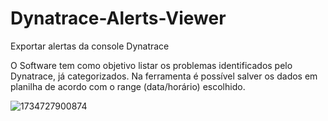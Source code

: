 # Dynatrace-Alerts-Viewer

<p> Exportar alertas da console Dynatrace </p> 
<p>O Software tem como objetivo listar os problemas identificados pelo Dynatrace, já categorizados. Na ferramenta é possível salver os dados em planilha de acordo com o range (data/horário) escolhido.</p>

![1734727900874](https://github.com/user-attachments/assets/9eedd0cd-c99f-4eaf-bb58-c60ee6c73bd7)

